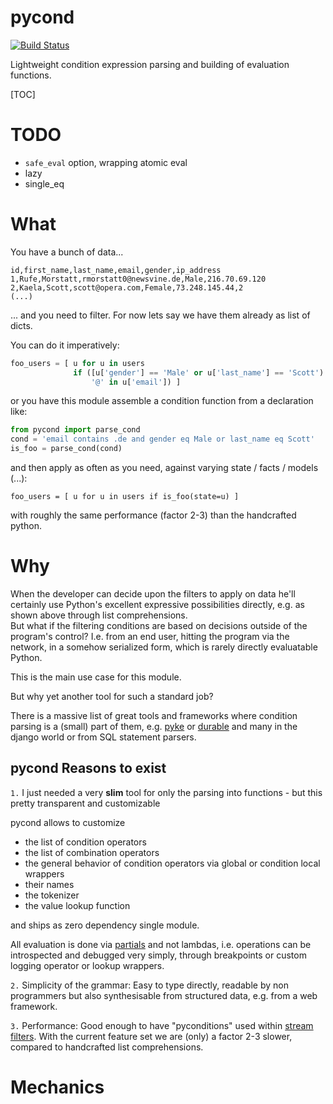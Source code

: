 # pycond


[![Build Status](https://travis-ci.org/axiros/pycond.svg?branch=master)](https://travis-ci.org/axiros/pycond)


Lightweight condition expression parsing and building of evaluation functions.

[TOC]

# TODO

- `safe_eval` option, wrapping atomic eval
- lazy
- single_eq


# What

You have a bunch of data...

```csv
id,first_name,last_name,email,gender,ip_address
1,Rufe,Morstatt,rmorstatt0@newsvine.de,Male,216.70.69.120
2,Kaela,Scott,scott@opera.com,Female,73.248.145.44,2
(...)
```

... and you need to filter. For now lets say we have them already as list of dicts.

You can do it imperatively:

```python
foo_users = [ u for u in users
              if ([u['gender'] == 'Male' or u['last_name'] == 'Scott') and
                  '@' in u['email']) ]
```

or you have this module assemble a condition function from a declaration like:

```python
from pycond import parse_cond
cond = 'email contains .de and gender eq Male or last_name eq Scott'
is_foo = parse_cond(cond)
```

and then apply as often as you need, against varying state / facts / models (...):

```
foo_users = [ u for u in users if is_foo(state=u) ]
```
with roughly the same performance (factor 2-3) than the handcrafted python.

# Why

When the developer can decide upon the filters to apply on data he'll certainly
use Python's excellent expressive possibilities directly, e.g. as shown above
through list comprehensions.   
But what if the filtering conditions are based on decisions outside of the program's
control? I.e. from an end user, hitting the program via the network, in a somehow serialized form, which is rarely directly evaluatable Python.

This is the main use case for this module.  

But why yet another tool for such a standard job?  

There is a massive list of great tools and frameworks where condition parsing is a (small) part of them, e.g. [pyke](http://pyke.sourceforge.net/) or [durable](https://pypi.python.org/pypi/durable_rules) and many in the django world or from SQL statement parsers.

## pycond Reasons to exist

`1.` I just needed a very **slim** tool for only the parsing into functions - but this pretty transparent and customizable

pycond allows to customize
- the list of condition operators
- the list of combination operators
- the general behavior of condition operators via global or condition local wrappers
- their names
- the tokenizer
- the value lookup function

and ships as zero dependency single module.

All evaluation is done via [partials](https://stackoverflow.com/a/3252425/4583360) and not lambdas, i.e. operations can be introspected and debugged very simply, through breakpoints or custom logging operator or lookup wrappers.

`2.` Simplicity of the grammar: Easy to type directly, readable by non
programmers but also synthesisable from structured data, e.g. from a web framework.


`3.` Performance: Good enough to have "pyconditions" used within [stream filters](https://github.com/ReactiveX/RxPY). With the current feature set we are (only) a factor 2-3 slower, compared to handcrafted list comprehensions.


# Mechanics

<!-- md_links_for: github -->
<!-- autogen tutorial -->
<!-- autogen tutorial -->
